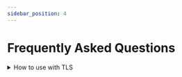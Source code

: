 ```yaml
---
sidebar_position: 4
---
```


# Frequently Asked Questions

<details>
<summary>How to use with TLS</summary>

To connect an MQTT client to rumqttd over TLS, create relevant certificates for the broker and client using [provision](https://github.com/bytebeamio/provision) as follows:
```bash
provision ca // generates ca.cert.pem and ca.key.pem
provision server --ca ca.cert.pem --cakey ca.key.pem --domain localhost // generates localhost.cert.pem and localhost.key.pem
provision client --ca ca.cert.pem --cakey ca.key.pem --device 1 --tenant a // generates 1.cert.pem and 1.key.pem
```

Update config files for rumqttd and rumqttc with the generated certificates:
```toml
[v4.2.tls]
    certpath = "path/to/localhost.cert.pem"
    keypath = "path/to/localhost.key.pem"
    capath = "path/to/ca.cert.pem"
```

You may also use [certgen](https://github.com/minio/certgen), [tls-gen](https://github.com/rabbitmq/tls-gen) or [openssl](https://www.baeldung.com/openssl-self-signed-cert) to generate self-signed certificates, though we recommend using provision.

**NOTE:** Mount the folders containing the generated tls certificates and the proper config file(with absolute paths to the certificate) to enable tls connections with rumqttd running inside docker.
</details>

